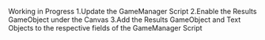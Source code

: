 Working in Progress
1.Update the GameManager Script
2.Enable the Results GameObject under the Canvas
3.Add the Results GameObject and Text Objects to the respective fields of the GameManager Script
